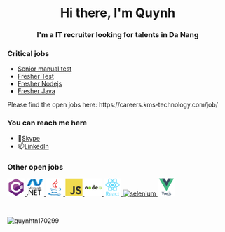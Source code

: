 <h1 align="center">Hi there, I'm Quynh</h1>
<h3 align="center">I'm a IT recruiter looking for talents in Da Nang</h3>

<h3 align="left"> Critical jobs</h3>
<ul>
  <li><a href="https://careers.kms-technology.com/job/senior-test-engineer-qa-qc-based-in-da-nang-743999761845659">Senior manual test</a></li>
  <li><a href="https://careers.kms-technology.com/job/fresher-test-engineer-qa-qc-tester-based-in-da-nang-743999762579237/">Fresher Test</a> </li>
  <li><a href="https://careers.kms-technology.com/job/fresher-nodejs-software-engineer-based-in-da-nang-743999761325250">Fresher Nodejs</a> </li>
  <li><a href="https://careers.kms-technology.com/job/fresher-java-software-engineer-based-in-da-nang-743999761497171">Fresher Java</a>  
</ul>

<p>Please find the open jobs here: https://careers.kms-technology.com/job/</p>

<h3 align="left">You can reach me here</h3>
<ul>
  <li>👨‍<a href="https://join.skype.com/invite/kTvwo3zQ4Qfo">Skype</a></li>
  <li>📫<a href="https://www.linkedin.com/in/p170299/">LinkedIn</a></li>
</ul>

<h3 align="left">Other open jobs</h3>
<p align="left"> <a href="https://www.w3schools.com/cs/" target="_blank"> <img src="https://raw.githubusercontent.com/devicons/devicon/master/icons/csharp/csharp-original.svg" alt="csharp" width="40" height="40"/> </a> <a href="https://dotnet.microsoft.com/" target="_blank"> <img src="https://raw.githubusercontent.com/devicons/devicon/master/icons/dot-net/dot-net-original-wordmark.svg" alt="dotnet" width="40" height="40"/> </a> <a href="https://www.java.com" target="_blank"> <img src="https://raw.githubusercontent.com/devicons/devicon/master/icons/java/java-original.svg" alt="java" width="40" height="40"/> </a> <a href="https://developer.mozilla.org/en-US/docs/Web/JavaScript" target="_blank"> <img src="https://raw.githubusercontent.com/devicons/devicon/master/icons/javascript/javascript-original.svg" alt="javascript" width="40" height="40"/> </a> <a href="https://nodejs.org" target="_blank"> <img src="https://raw.githubusercontent.com/devicons/devicon/master/icons/nodejs/nodejs-original-wordmark.svg" alt="nodejs" width="40" height="40"/> </a> <a href="https://reactjs.org/" target="_blank"> <img src="https://raw.githubusercontent.com/devicons/devicon/master/icons/react/react-original-wordmark.svg" alt="react" width="40" height="40"/> </a> <a href="https://www.selenium.dev" target="_blank"> <img src="https://raw.githubusercontent.com/detain/svg-logos/780f25886640cef088af994181646db2f6b1a3f8/svg/selenium-logo.svg" alt="selenium" width="40" height="40"/> </a> <a href="https://vuejs.org/" target="_blank"> <img src="https://raw.githubusercontent.com/devicons/devicon/master/icons/vuejs/vuejs-original-wordmark.svg" alt="vuejs" width="40" height="40"/> </a> </p>

<br>
<p align="left"> <img src="https://komarev.com/ghpvc/?username=quynhtn170299&label=Profile%20views&color=0e75b6&style=flat" alt="quynhtn170299" /> </p>
